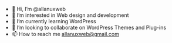 - 👋 Hi, I’m @allanuxweb
- 👀 I’m interested in Web design and development 
- 🌱 I’m currently learning WordPress
- 💞️ I’m looking to collaborate on WordPress Themes and Plug-ins
- 📫 How to reach me allanuxweb@gmail.com

<!---
allanuxweb/allanuxweb is a ✨ special ✨ repository because its `README.md` (this file) appears on your GitHub profile.
You can click the Preview link to take a look at your changes.
--->
